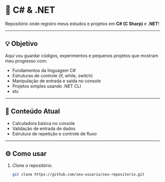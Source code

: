 # 🚀 C# & .NET

Repositório onde registro meus estudos e projetos em **C# (C Sharp)** e **.NET**!

---

## 💡 Objetivo

Aqui vou guardar códigos, experimentos e pequenos projetos que mostram meu progresso com:

- Fundamentos da linguagem C#
- Estruturas de controle (if, while, switch)
- Manipulação de entrada e saída no console
- Projetos simples usando .NET CLI
- etc

---

## 📂 Conteúdo Atual

- Calculadora básica no console
- Validação de entrada de dados
- Estrutura de repetição e controle de fluxo

---

## ⚙️ Como usar

1. Clone o repositório:
   ```bash
   git clone https://github.com/seu-usuario/seu-repositorio.git
